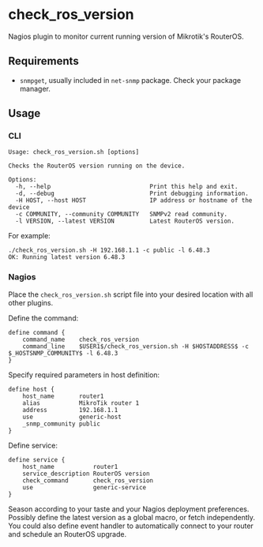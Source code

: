 # check\_ros\_version

Nagios plugin to monitor current running version of Mikrotik's RouterOS.

## Requirements

 - `snmpget`, usually included in `net-snmp` package. Check your package manager.

## Usage

### CLI

```
Usage: check_ros_version.sh [options]

Checks the RouterOS version running on the device.

Options:
  -h, --help                            Print this help and exit.
  -d, --debug                           Print debugging information.
  -H HOST, --host HOST                  IP address or hostname of the device
  -c COMMUNITY, --community COMMUNITY   SNMPv2 read community.
  -l VERSION, --latest VERSION          Latest RouterOS version.

```

For example:

```
./check_ros_version.sh -H 192.168.1.1 -c public -l 6.48.3
OK: Running latest version 6.48.3
```

### Nagios

Place the `check_ros_version.sh` script file into your desired location with all 
other plugins.

Define the command:

```
define command {
    command_name    check_ros_version
    command_line    $USER1$/check_ros_version.sh -H $HOSTADDRESS$ -c $_HOSTSNMP_COMMUNITY$ -l 6.48.3
}
```

Specify required parameters in host definition:

```
define host {
    host_name       router1
    alias           MikroTik router 1
    address         192.168.1.1
    use             generic-host
    _snmp_community public
}
```

Define service:

```
define service {
    host_name           router1
    service_description RouterOS version
    check_command       check_ros_version
    use                 generic-service
}
```

Season according to your taste and your Nagios deployment preferences. Possibly
define the latest version as a global macro, or fetch independently. You could
also define event handler to automatically connect to your router and schedule 
an RouterOS upgrade.
